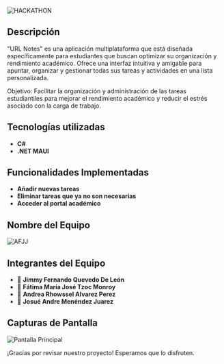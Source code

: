 ![HACKATHON](https://i.imgur.com/CsEcXK7.png)

## Descripción
"URL Notes" es una aplicación multiplataforma que está diseñada específicamente para estudiantes que buscan optimizar su organización y rendimiento académico. Ofrece una interfaz intuitiva y amigable para apuntar, organizar y gestionar todas sus tareas y actividades en una lista personalizada.

Objetivo: Facilitar la organización y administración de las tareas estudiantiles para mejorar el rendimiento académico y reducir el estrés asociado con la carga de trabajo.
## Tecnologías utilizadas 
- **C#**
- **.NET MAUI**

## Funcionalidades Implementadas 
- **Añadir nuevas tareas**
- **Eliminar tareas que ya no son necesarias**
- **Acceder al portal académico**
 
## Nombre del Equipo
![AFJJ](https://i.imgur.com/EyyAhqE.png)
  
## Integrantes del Equipo 
- 👤 **Jimmy Fernando Quevedo De León**
- 👤 **Fátima María José Tzoc Monroy**
- 👤 **Andrea Rhowssel Alvarez Perez**
- 👤 **Josué Andre Menéndez Juarez**


## Capturas de Pantalla 
![Pantalla Principal](https://i.imgur.com/GgffmnY.gif)

¡Gracias por revisar nuestro proyecto! Esperamos que lo disfruten. 
